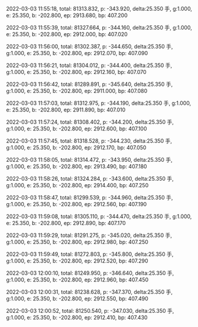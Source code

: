 2022-03-03 11:55:18, total: 81313.832, p: -343.920, delta:25.350 手, g:1.000, e: 25.350, b: -202.800, ep: 2913.680, bp: 407.200

2022-03-03 11:55:39, total: 81327.664, p: -344.160, delta:25.350 手, g:1.000, e: 25.350, b: -202.800, ep: 2912.000, bp: 407.020

2022-03-03 11:56:00, total: 81302.387, p: -344.650, delta:25.350 手, g:1.000, e: 25.350, b: -202.800, ep: 2912.070, bp: 407.090

2022-03-03 11:56:21, total: 81304.012, p: -344.400, delta:25.350 手, g:1.000, e: 25.350, b: -202.800, ep: 2912.160, bp: 407.070

2022-03-03 11:56:42, total: 81289.891, p: -345.640, delta:25.350 手, g:1.000, e: 25.350, b: -202.800, ep: 2911.000, bp: 407.080

2022-03-03 11:57:03, total: 81312.975, p: -344.190, delta:25.350 手, g:1.000, e: 25.350, b: -202.800, ep: 2911.890, bp: 407.010

2022-03-03 11:57:24, total: 81308.402, p: -344.200, delta:25.350 手, g:1.000, e: 25.350, b: -202.800, ep: 2912.600, bp: 407.100

2022-03-03 11:57:45, total: 81318.528, p: -344.230, delta:25.350 手, g:1.000, e: 25.350, b: -202.800, ep: 2912.170, bp: 407.050

2022-03-03 11:58:05, total: 81314.472, p: -343.950, delta:25.350 手, g:1.000, e: 25.350, b: -202.800, ep: 2913.490, bp: 407.180

2022-03-03 11:58:26, total: 81324.284, p: -343.600, delta:25.350 手, g:1.000, e: 25.350, b: -202.800, ep: 2914.400, bp: 407.250

2022-03-03 11:58:47, total: 81299.539, p: -344.960, delta:25.350 手, g:1.000, e: 25.350, b: -202.800, ep: 2912.560, bp: 407.190

2022-03-03 11:59:08, total: 81305.110, p: -344.470, delta:25.350 手, g:1.000, e: 25.350, b: -202.800, ep: 2912.890, bp: 407.170

2022-03-03 11:59:29, total: 81291.275, p: -345.020, delta:25.350 手, g:1.000, e: 25.350, b: -202.800, ep: 2912.980, bp: 407.250

2022-03-03 11:59:49, total: 81272.803, p: -345.800, delta:25.350 手, g:1.000, e: 25.350, b: -202.800, ep: 2912.520, bp: 407.290

2022-03-03 12:00:10, total: 81249.950, p: -346.640, delta:25.350 手, g:1.000, e: 25.350, b: -202.800, ep: 2912.960, bp: 407.450

2022-03-03 12:00:31, total: 81238.628, p: -347.370, delta:25.350 手, g:1.000, e: 25.350, b: -202.800, ep: 2912.550, bp: 407.490

2022-03-03 12:00:52, total: 81250.540, p: -347.030, delta:25.350 手, g:1.000, e: 25.350, b: -202.800, ep: 2912.410, bp: 407.430